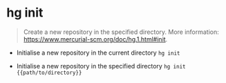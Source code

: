 # hg init
> Create a new repository in the specified directory.
> More information: <https://www.mercurial-scm.org/doc/hg.1.html#init>.

- Initialise a new repository in the current directory
`hg init`

- Initialise a new repository in the specified directory
`hg init {{path/to/directory}}`

